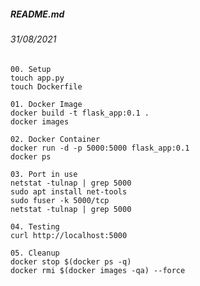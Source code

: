##### README.md
###### 31/08/2021
```
00. Setup
touch app.py
touch Dockerfile
```
```
01. Docker Image
docker build -t flask_app:0.1 .
docker images
```
```
02. Docker Container
docker run -d -p 5000:5000 flask_app:0.1
docker ps
```
```
03. Port in use
netstat -tulnap | grep 5000
sudo apt install net-tools
sudo fuser -k 5000/tcp
netstat -tulnap | grep 5000
```
```
04. Testing
curl http://localhost:5000
```
```
05. Cleanup
docker stop $(docker ps -q)
docker rmi $(docker images -qa) --force
```
